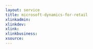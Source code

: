 ```yaml
---
layout: service
title: microsoft-dynamics-for-retail
xlinkadmin: 
xlinkdev: 
xlink: 
xlinkbusiness: 
xsource: 
---
```

